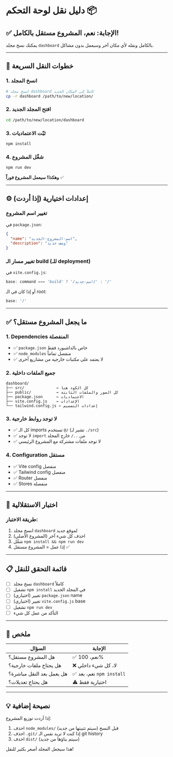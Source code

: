 # دليل نقل لوحة التحكم 📦

## ✅ الإجابة: نعم، المشروع مستقل بالكامل!

يمكنك نسخ مجلد `dashboard` بالكامل ونقله لأي مكان آخر وسيعمل بدون مشاكل.

---

## 🚀 خطوات النقل السريعة

### 1. انسخ المجلد
```bash
# انسخ مجلد dashboard كاملاً إلى المكان الجديد
cp -r dashboard /path/to/new/location/
```

### 2. افتح المجلد الجديد
```bash
cd /path/to/new/location/dashboard
```

### 3. ثبّت الاعتماديات
```bash
npm install
```

### 4. شغّل المشروع
```bash
npm run dev
```

**وهكذا! سيعمل المشروع فوراً** ✅

---

## ⚙️ إعدادات اختيارية (إذا أردت)

### تغيير اسم المشروع
في `package.json`:
```json
{
  "name": "اسم-المشروع-الجديد",
  "description": "وصف جديد"
}
```

### تغيير مسار الـ build (للـ deployment)
في `vite.config.js`:
```javascript
base: command === 'build' ? '/اسم-جديد/' : '/'
```

أو إذا كان في الـ root:
```javascript
base: '/'
```

---

## ✅ ما يجعل المشروع مستقل؟

### 1. Dependencies المنفصلة
- ✅ `package.json` خاص بالداشبورد فقط
- ✅ `node_modules` منفصل تماماً
- ✅ لا يعتمد على مكتبات خارجية من مشاريع أخرى

### 2. جميع الملفات داخلية
```
dashboard/
├── src/              ← كل الكود هنا
├── public/           ← كل الصور والملفات الثابتة
├── package.json      ← الاعتماديات
├── vite.config.js    ← الإعدادات
└── tailwind.config.js ← إعدادات التصميم
```

### 3. لا توجد روابط خارجية
- ✅ كل الـ imports تستخدم `@/` (تشير لـ `./src`)
- ✅ لا توجد `import` من `../` خارج المجلد
- ✅ لا توجد ملفات مشتركة مع المشروع الرئيسي

### 4. Configuration مستقل
- ✅ Vite config منفصل
- ✅ Tailwind config منفصل
- ✅ Router منفصل
- ✅ Stores منفصلة

---

## 🧪 اختبار الاستقلالية

### طريقة الاختبار:
1. انسخ مجلد `dashboard` لموقع جديد
2. احذف كل شيء آخر (المشروع الأصلي)
3. شغّل `npm install && npm run dev`
4. إذا عمل = المشروع مستقل ✅

---

## 📋 قائمة التحقق للنقل

- [ ] نسخ مجلد `dashboard` كاملاً
- [ ] تشغيل `npm install` في المجلد الجديد
- [ ] (اختياري) تغيير `package.json` name
- [ ] (اختياري) تغيير `vite.config.js` base
- [ ] تشغيل `npm run dev`
- [ ] التأكد من عمل كل شيء

---

## 🎯 ملخص

| السؤال | الإجابة |
|--------|---------|
| هل المشروع مستقل؟ | ✅ نعم، 100% |
| هل يحتاج ملفات خارجية؟ | ❌ لا، كل شيء داخلي |
| هل يعمل بعد النقل مباشرة؟ | ✅ نعم، بعد `npm install` |
| هل يحتاج تعديلات؟ | ⚠️ اختيارية فقط |

---

## 💡 نصيحة إضافية

إذا أردت توزيع المشروع:
1. احذف `node_modules/` قبل النسخ (سيتم تثبيتها من جديد)
2. احذف `.git/` إذا كنت لا تريد نفس الـ git history
3. احذف `dist/` (سيتم بناؤها من جديد)

هذا سيجعل المجلد أصغر بكثير للنقل!
